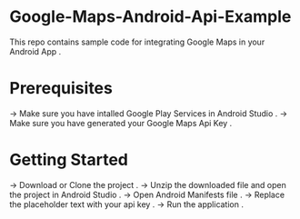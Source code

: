 # Google-Maps-Android-Api-Example
This repo contains sample code for integrating Google Maps in your Android App . 

# Prerequisites  
-> Make sure you have intalled Google Play Services in Android Studio . 
-> Make sure you have generated your Google Maps Api Key . 

# Getting Started  
-> Download or Clone the project . 
-> Unzip the downloaded file and open the project in Android Studio . 
-> Open Android Manifests file . 
-> Replace the placeholder text with your api key . 
-> Run the application . 
